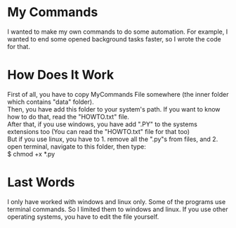 # My Commands
I wanted to make my own commands to do some automation. For example, I wanted to end some opened background tasks faster, so I wrote the code for that.</br>

# How Does It Work
First of all, you have to copy MyCommands File somewhere (the inner folder which contains "data" folder).</br>
Then, you have add this folder to your system's path. If you want to know how to do that, read the "HOWTO.txt" file.</br>
After that, if you use windows, you have add ".PY" to the systems extensions too (You can read the "HOWTO.txt" file for that too)</br>
But if you use linux, you have to 1. remove all the ".py"s from files, and 2. open terminal, navigate to this folder, then type:</br>
    $ chmod +x *.py</br>

# Last Words
I only have worked with windows and linux only. Some of the programs use terminal commands. So I limited them to windows and linux. If you use other operating systems, you have to edit the file yourself.</br>